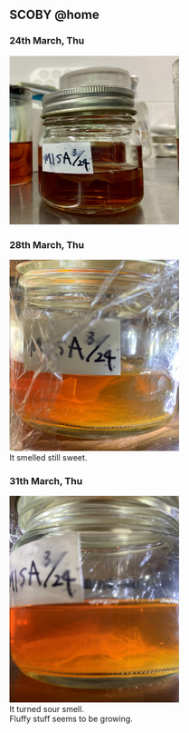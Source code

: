 ##  SCOBY @home<br>

### 24th March, Thu
<img width="300" alt="img" src="images/IMG_3476.jpeg">

### 28th March, Thu
<img width="300" alt="img" src="images/IMG_3513.jpeg"><br>
It smelled still sweet.

### 31th March, Thu
<img width="300" alt="img" src="images/IMG_3609.jpeg"><br>
It turned sour smell.<br>
Fluffy stuff seems to be growing.